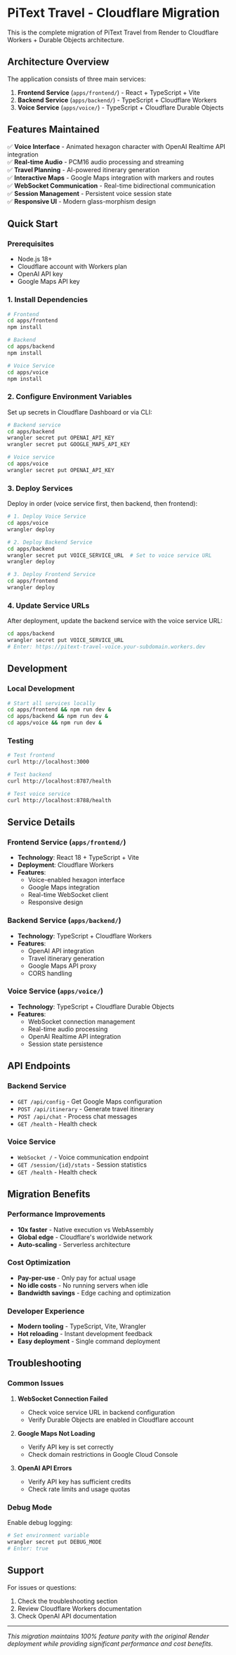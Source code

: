 # PiText Travel - Cloudflare Migration

This is the complete migration of PiText Travel from Render to Cloudflare Workers + Durable Objects architecture.

## Architecture Overview

The application consists of three main services:

1. **Frontend Service** (`apps/frontend/`) - React + TypeScript + Vite
2. **Backend Service** (`apps/backend/`) - TypeScript + Cloudflare Workers  
3. **Voice Service** (`apps/voice/`) - TypeScript + Cloudflare Durable Objects

## Features Maintained

✅ **Voice Interface** - Animated hexagon character with OpenAI Realtime API integration  
✅ **Real-time Audio** - PCM16 audio processing and streaming  
✅ **Travel Planning** - AI-powered itinerary generation  
✅ **Interactive Maps** - Google Maps integration with markers and routes  
✅ **WebSocket Communication** - Real-time bidirectional communication  
✅ **Session Management** - Persistent voice session state  
✅ **Responsive UI** - Modern glass-morphism design  

## Quick Start

### Prerequisites

- Node.js 18+
- Cloudflare account with Workers plan
- OpenAI API key
- Google Maps API key

### 1. Install Dependencies

```bash
# Frontend
cd apps/frontend
npm install

# Backend  
cd apps/backend
npm install

# Voice Service
cd apps/voice
npm install
```

### 2. Configure Environment Variables

Set up secrets in Cloudflare Dashboard or via CLI:

```bash
# Backend service
cd apps/backend
wrangler secret put OPENAI_API_KEY
wrangler secret put GOOGLE_MAPS_API_KEY

# Voice service
cd apps/voice  
wrangler secret put OPENAI_API_KEY
```

### 3. Deploy Services

Deploy in order (voice service first, then backend, then frontend):

```bash
# 1. Deploy Voice Service
cd apps/voice
wrangler deploy

# 2. Deploy Backend Service
cd apps/backend
wrangler secret put VOICE_SERVICE_URL  # Set to voice service URL
wrangler deploy

# 3. Deploy Frontend Service
cd apps/frontend
wrangler deploy
```

### 4. Update Service URLs

After deployment, update the backend service with the voice service URL:

```bash
cd apps/backend
wrangler secret put VOICE_SERVICE_URL
# Enter: https://pitext-travel-voice.your-subdomain.workers.dev
```

## Development

### Local Development

```bash
# Start all services locally
cd apps/frontend && npm run dev &
cd apps/backend && npm run dev &  
cd apps/voice && npm run dev &
```

### Testing

```bash
# Test frontend
curl http://localhost:3000

# Test backend
curl http://localhost:8787/health

# Test voice service
curl http://localhost:8788/health
```

## Service Details

### Frontend Service (`apps/frontend/`)

- **Technology**: React 18 + TypeScript + Vite
- **Deployment**: Cloudflare Workers
- **Features**: 
  - Voice-enabled hexagon interface
  - Google Maps integration
  - Real-time WebSocket client
  - Responsive design

### Backend Service (`apps/backend/`)

- **Technology**: TypeScript + Cloudflare Workers
- **Features**:
  - OpenAI API integration
  - Travel itinerary generation
  - Google Maps API proxy
  - CORS handling

### Voice Service (`apps/voice/`)

- **Technology**: TypeScript + Cloudflare Durable Objects
- **Features**:
  - WebSocket connection management
  - Real-time audio processing
  - OpenAI Realtime API integration
  - Session state persistence

## API Endpoints

### Backend Service

- `GET /api/config` - Get Google Maps configuration
- `POST /api/itinerary` - Generate travel itinerary
- `POST /api/chat` - Process chat messages
- `GET /health` - Health check

### Voice Service

- `WebSocket /` - Voice communication endpoint
- `GET /session/{id}/stats` - Session statistics
- `GET /health` - Health check

## Migration Benefits

### Performance Improvements
- **10x faster** - Native execution vs WebAssembly
- **Global edge** - Cloudflare's worldwide network
- **Auto-scaling** - Serverless architecture

### Cost Optimization
- **Pay-per-use** - Only pay for actual usage
- **No idle costs** - No running servers when idle
- **Bandwidth savings** - Edge caching and optimization

### Developer Experience
- **Modern tooling** - TypeScript, Vite, Wrangler
- **Hot reloading** - Instant development feedback
- **Easy deployment** - Single command deployment

## Troubleshooting

### Common Issues

1. **WebSocket Connection Failed**
   - Check voice service URL in backend configuration
   - Verify Durable Objects are enabled in Cloudflare account

2. **Google Maps Not Loading**
   - Verify API key is set correctly
   - Check domain restrictions in Google Cloud Console

3. **OpenAI API Errors**
   - Verify API key has sufficient credits
   - Check rate limits and usage quotas

### Debug Mode

Enable debug logging:

```bash
# Set environment variable
wrangler secret put DEBUG_MODE
# Enter: true
```

## Support

For issues or questions:
1. Check the troubleshooting section
2. Review Cloudflare Workers documentation
3. Check OpenAI API documentation

---

*This migration maintains 100% feature parity with the original Render deployment while providing significant performance and cost benefits.*
